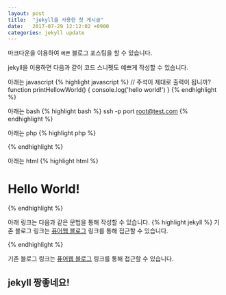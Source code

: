```yaml
---
layout: post
title:  "jekyll을 사용한 첫 게시글"
date:   2017-07-29 12:12:02 +0900
categories: jekyll update
---
```


마크다운을 이용하여 `예쁜` 블로그 포스팅을 할 수 있습니다.

jekyll을 이용하면 다음과 같이 코드 스니펫도 예쁘게 작성할 수 있습니다.

아래는 javascript
{% highlight javascript %}
// 주석이 제대로 출력이 됩니까?
function printHellowWorld() {
    console.log('hello world!')
}
{% endhighlight %}

아래는 bash
{% highlight bash %}
ssh -p port root@test.com
{% endhighlight %}

아래는 php
{% highlight php %}
<?php phpinfo(); ?>
{% endhighlight %}

아래는 html
{% highlight html %}
<html>
  <head></head>
  <body>
    <h1>Hello World!</h1>
  </body>
</html>
{% endhighlight %}

아래 링크는 다음과 같은 문법을 통해 작성할 수 있습니다.
{% highlight jekyll %}
기존 블로그 링크는 [퓨어웹 블로그][fureweb] 링크를 통해 접근할 수 있습니다.

[fureweb]: http://fureweb.com
{% endhighlight %}


기존 블로그 링크는 [퓨어웹 블로그][fureweb] 링크를 통해 접근할 수 있습니다.

[fureweb]: http://fureweb.com


## jekyll 짱좋네요!